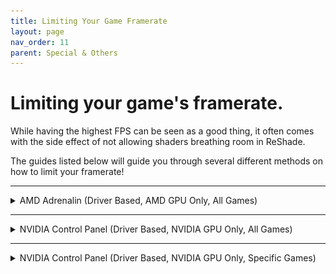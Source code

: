 ```yaml
---
title: Limiting Your Game Framerate
layout: page
nav_order: 11
parent: Special & Others
---
```


# Limiting your game's framerate.

While having the highest FPS can be seen as a good thing, it often comes with the side effect of not allowing shaders breathing room in ReShade.

The guides listed below will guide you through several different methods on how to limit your framerate!

-----

<details markdown="block">

<summary>AMD Adrenalin (Driver Based, AMD GPU Only, All Games)</summary>

This guide will provide you with the basics to limit your framerate using AMD Adrenalin's `Frame rate target control` function.

Keep in mind that this works globally, so it will force the framerate to what you set for ALL games on your system.

<h3>Step 1. - Open Adrenalin:</h3>

* __Easiest Method__ - Right click your desktop wallpaper, and click `AMD Software꞉ Adrenalin Edition`.
    <div class="figure">
    <img style="max-width: 100%; display: block; padding-block: 1rem" src="./images/limiting_game_fps/amd_desktop_context_menu.jpg"/>
* Alternative Method - Search `Adrenalin` in the Windows Search Bar.
    <div class="figure">
    <img style="max-width: 100%; display: block; padding-block: 1rem" src="./images/limiting_game_fps/amd_start_search_software.jpg"/>
<h3>Step 2. - Enabling "Frame rate target control":</h3>
1. Click `Gaming` on the top most bar of the `Adrenaline` software, and then click `Graphics` in the second bar that has now appeared.
    <div class="figure">
    <img style="max-width: 100%; display: block; padding-block: 1rem" src="./images/limiting_game_fps/amd_graphics_gaming_highlight.jpg"/>
2. Scroll down to the `Advanced` portion of the `Graphics` tab and enable `Frame rate target control`.
    <div class="figure">
    <img style="max-width: 100%; display: block; padding-block: 1rem" src="./images/limiting_game_fps/amd_enable_frtc.jpg"/>
3. Tune `Frame rate target control` to have the desired `Max FPS`.
    <div class="figure">
    <img style="max-width: 100%; display: block; padding-block: 1rem" src="./images/limiting_game_fps/amd_frtc_tune.jpg"/>
</details>

-----

<details markdown="block">
<summary>NVIDIA Control Panel (Driver Based, NVIDIA GPU Only, All Games)</summary>

This guide will provide you with the basics to limit your framerate using NVIDIA's Control Panel `3D Settings` options for `Max Frame Rate`.

Keep in mind that this works globally, so it will force the framerate to what you set for ALL games on your system.

<h3>Step 1. - Open NVIDIA Control Panel:</h3>

* __Easiest Method__ - Right click your desktop wallpaper, and click `NVIDIA Control Panel`.

* Alternative Method - Search `NVIDIA Control Panel` in the Windows Search Bar.

<h3>Step 2. - Adjust the 3D Global Settings:</h3>

1. On the left hand corner, click `Manage 3D Settings`.
2. Ensure that you are within the `Global Settings` tab.
3. Enable `Max Frame Rate`.
4. Set the desired framerate between values 20 and 1000.

</details>

-----

<details markdown="block">
<summary>NVIDIA Control Panel (Driver Based, NVIDIA GPU Only, Specific Games)</summary>

This guide will provide you with the basics to limit your framerate using NVIDIA's Control Panel `3D Settings` options for `Max Frame Rate`.

Keep in mind that this works for only the game you set, so it will force the framerate to what you set for just the game you select.

<h3>Step 1. - Open NVIDIA Control Panel:</h3>

* __Easiest Method__ - Right click your desktop wallpaper, and click `NVIDIA Control Panel`.

* Alternative Method - Search `NVIDIA Control Panel` in the Windows Search Bar.

<h3>Step 2. - Adjust the 3D Global Settings:</h3>

1. On the left hand corner, click `Manage 3D Settings`.
2. Ensure that you are within the `Program Settings` tab.
3. Click the option on the right of the `Program`
3. Enable `Max Frame Rate`.
4. Set the desired framerate between values 20 and 1000.

</details>